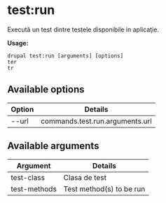 # test:run
Execută un test dintre testele disponibile in aplicaţie.

**Usage:**
```
drupal test:run [arguments] [options]
ter
tr
```

## Available options
Option | Details
-------|-------------
--url | commands.test.run.arguments.url

## Available arguments
Argument | Details
---------|-------------
test-class | Clasa de test
test-methods | Test method(s) to be run
